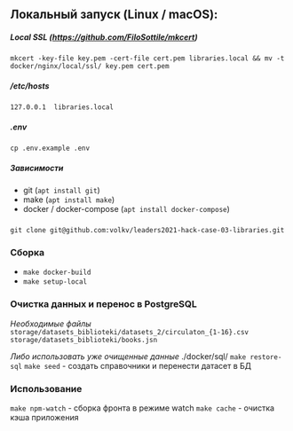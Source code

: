 ## Локальный запуск (Linux / macOS):

##### Local SSL (https://github.com/FiloSottile/mkcert) 
`mkcert -key-file key.pem -cert-file cert.pem libraries.local && mv -t docker/nginx/local/ssl/ key.pem cert.pem`
##### /etc/hosts
`127.0.0.1  libraries.local`
##### .env
`cp .env.example .env`

##### Зависимости

* git (`apt install git`)
* make (`apt install make`)
* docker / docker-compose (`apt install docker-compose`)

###

`git clone git@github.com:volkv/leaders2021-hack-case-03-libraries.git`
### Сборка

* `make docker-build`
* `make setup-local`

### Очистка данных и перенос в PostgreSQL

*Необходимые файлы*
`storage/datasets_biblioteki/datasets_2/circulaton_{1-16}.csv`
`storage/datasets_biblioteki/books.jsn`

*Либо использовать уже очищенные данные*
./docker/sql/
`make restore-sql`
`make seed` - создать справочники и перенести датасет в БД

### Использование

`make npm-watch` - сборка фронта в режиме watch
`make cache` - очистка кэша приложения
